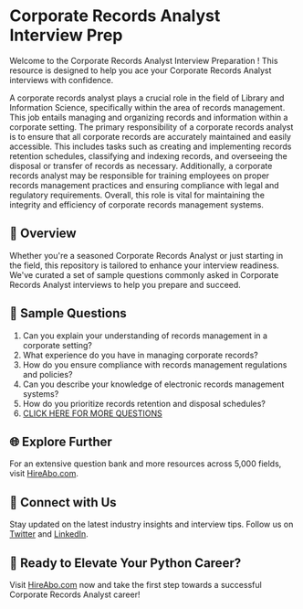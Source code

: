 # Corporate Records Analyst Interview Prep

Welcome to the Corporate Records Analyst Interview Preparation ! This resource is designed to help you ace your Corporate Records Analyst interviews with confidence.

A corporate records analyst plays a crucial role in the field of Library and Information Science, specifically within the area of records management. This job entails managing and organizing records and information within a corporate setting. The primary responsibility of a corporate records analyst is to ensure that all corporate records are accurately maintained and easily accessible. This includes tasks such as creating and implementing records retention schedules, classifying and indexing records, and overseeing the disposal or transfer of records as necessary. Additionally, a corporate records analyst may be responsible for training employees on proper records management practices and ensuring compliance with legal and regulatory requirements. Overall, this role is vital for maintaining the integrity and efficiency of corporate records management systems.

## 🚀 Overview

Whether you're a seasoned Corporate Records Analyst or just starting in the field, this repository is tailored to enhance your interview readiness. We've curated a set of sample questions commonly asked in Corporate Records Analyst interviews to help you prepare and succeed.

## 📝 Sample Questions

1. Can you explain your understanding of records management in a corporate setting?
2. What experience do you have in managing corporate records?
3. How do you ensure compliance with records management regulations and policies?
4. Can you describe your knowledge of electronic records management systems?
5. How do you prioritize records retention and disposal schedules?
6. [CLICK HERE FOR MORE QUESTIONS](https://hireabo.com/job/18_3_29/Corporate%20Records%20Analyst)

## 🌐 Explore Further

For an extensive question bank and more resources across 5,000 fields, visit [HireAbo.com](https://www.hireabo.com).

## 📱 Connect with Us

Stay updated on the latest industry insights and interview tips. Follow us on [Twitter](https://twitter.com/hireabo) and [LinkedIn](https://www.linkedin.com/in/hire-abo-3609972a8/).

## 🚀 Ready to Elevate Your Python Career?

Visit [HireAbo.com](https://www.hireabo.com) now and take the first step towards a successful Corporate Records Analyst career!